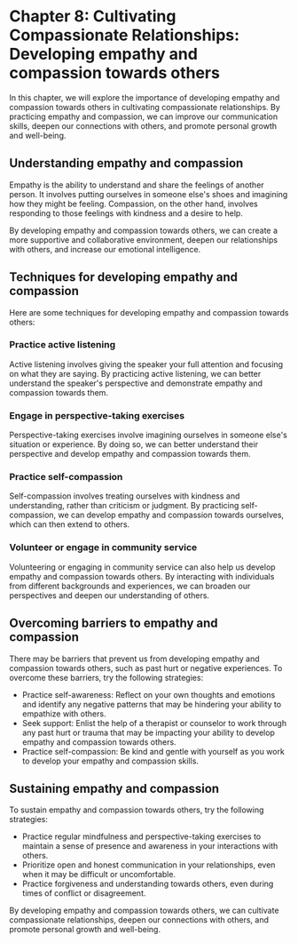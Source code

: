 Chapter 8: Cultivating Compassionate Relationships: Developing empathy and compassion towards others
====================================================================================================

In this chapter, we will explore the importance of developing empathy and compassion towards others in cultivating compassionate relationships. By practicing empathy and compassion, we can improve our communication skills, deepen our connections with others, and promote personal growth and well-being.

Understanding empathy and compassion
------------------------------------

Empathy is the ability to understand and share the feelings of another person. It involves putting ourselves in someone else's shoes and imagining how they might be feeling. Compassion, on the other hand, involves responding to those feelings with kindness and a desire to help.

By developing empathy and compassion towards others, we can create a more supportive and collaborative environment, deepen our relationships with others, and increase our emotional intelligence.

Techniques for developing empathy and compassion
------------------------------------------------

Here are some techniques for developing empathy and compassion towards others:

### Practice active listening

Active listening involves giving the speaker your full attention and focusing on what they are saying. By practicing active listening, we can better understand the speaker's perspective and demonstrate empathy and compassion towards them.

### Engage in perspective-taking exercises

Perspective-taking exercises involve imagining ourselves in someone else's situation or experience. By doing so, we can better understand their perspective and develop empathy and compassion towards them.

### Practice self-compassion

Self-compassion involves treating ourselves with kindness and understanding, rather than criticism or judgment. By practicing self-compassion, we can develop empathy and compassion towards ourselves, which can then extend to others.

### Volunteer or engage in community service

Volunteering or engaging in community service can also help us develop empathy and compassion towards others. By interacting with individuals from different backgrounds and experiences, we can broaden our perspectives and deepen our understanding of others.

Overcoming barriers to empathy and compassion
---------------------------------------------

There may be barriers that prevent us from developing empathy and compassion towards others, such as past hurt or negative experiences. To overcome these barriers, try the following strategies:

* Practice self-awareness: Reflect on your own thoughts and emotions and identify any negative patterns that may be hindering your ability to empathize with others.
* Seek support: Enlist the help of a therapist or counselor to work through any past hurt or trauma that may be impacting your ability to develop empathy and compassion towards others.
* Practice self-compassion: Be kind and gentle with yourself as you work to develop your empathy and compassion skills.

Sustaining empathy and compassion
---------------------------------

To sustain empathy and compassion towards others, try the following strategies:

* Practice regular mindfulness and perspective-taking exercises to maintain a sense of presence and awareness in your interactions with others.
* Prioritize open and honest communication in your relationships, even when it may be difficult or uncomfortable.
* Practice forgiveness and understanding towards others, even during times of conflict or disagreement.

By developing empathy and compassion towards others, we can cultivate compassionate relationships, deepen our connections with others, and promote personal growth and well-being.
